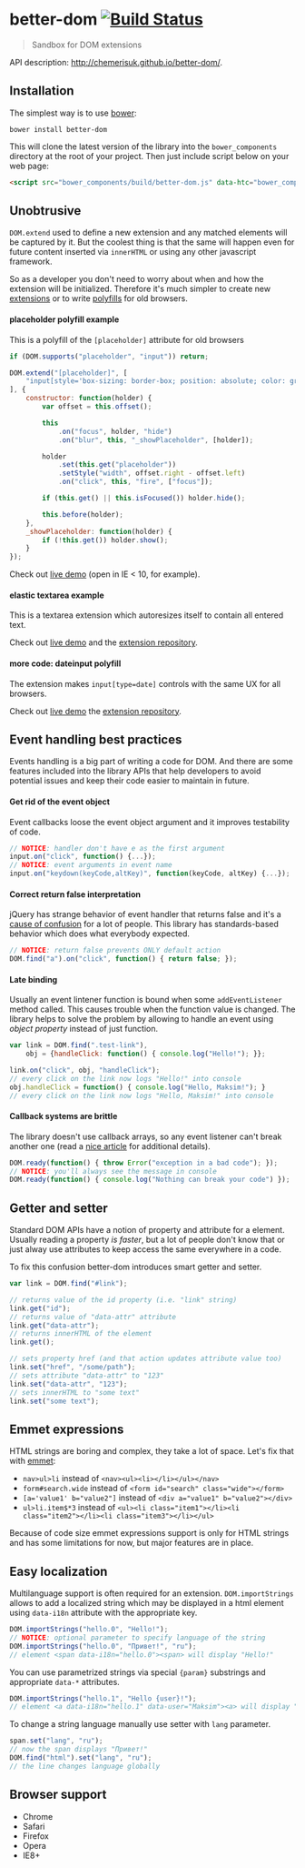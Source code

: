 better-dom [![Build Status](https://api.travis-ci.org/chemerisuk/better-dom.png?branch=master)](http://travis-ci.org/chemerisuk/better-dom)
==========
> Sandbox for DOM extensions

API description: http://chemerisuk.github.io/better-dom/.

## Installation
The simplest way is to use [bower](http://bower.io/):

    bower install better-dom

This will clone the latest version of the library into the `bower_components` directory at the root of your project. Then just include script below on your web page:

```html
<script src="bower_components/build/better-dom.js" data-htc="bower_components/extra/better-dom.htc"></script>
```

## Unobtrusive
`DOM.extend` used to define a new extension and any matched elements will be captured by it. But the coolest thing is that the same will happen even for future content inserted via `innerHTML` or using any other javascript framework.

So as a developer you don't need to worry about when and how the extension will be initialized. Therefore it's much simpler to create new [extensions](#elastic-textarea-example) or to write [polyfills](#placeholder-polyfill-example) for old browsers.

#### placeholder polyfill example
This is a polyfill of the `[placeholder]` attribute for old browsers
```js
if (DOM.supports("placeholder", "input")) return;

DOM.extend("[placeholder]", [
    "input[style='box-sizing: border-box; position: absolute; color: graytext; background: none no-repeat 0 0; border-color: transparent']"
], {
    constructor: function(holder) {
        var offset = this.offset();

        this
            .on("focus", holder, "hide")
            .on("blur", this, "_showPlaceholder", [holder]);

        holder
            .set(this.get("placeholder"))
            .setStyle("width", offset.right - offset.left)
            .on("click", this, "fire", ["focus"]);

        if (this.get() || this.isFocused()) holder.hide();

        this.before(holder);
    },
    _showPlaceholder: function(holder) {
        if (!this.get()) holder.show();
    }
});
```
Check out [live demo](http://chemerisuk.github.io/better-placeholder-polyfill/) (open in IE < 10, for example).

#### elastic textarea example
This is a textarea extension which autoresizes itself to contain all entered text.

Check out [live demo](http://chemerisuk.github.io/better-elastic-textarea/) and the [extension repository](https://github.com/chemerisuk/better-elastic-textarea).

#### more code: dateinput polyfill
The extension makes `input[type=date]` controls with the same UX for all browsers.

Check out [live demo](http://chemerisuk.github.io/better-dateinput-polyfill) the [extension repository](https://github.com/chemerisuk/better-dateinput-polyfill).

## Event handling best practices
Events handling is a big part of writing a code for DOM. And there are some features included into the library APIs that help developers to avoid potential issues and keep their code easier to maintain in future.

#### Get rid of the event object
Event callbacks loose the event object argument and it improves testability of code.

```js
// NOTICE: handler don't have e as the first argument
input.on("click", function() {...});
// NOTICE: event arguments in event name
input.on("keydown(keyCode,altKey)", function(keyCode, altKey) {...});
```

#### Correct return false interpretation
jQuery has strange behavior of event handler that returns false and it's a [cause of confusion](http://fuelyourcoding.com/jquery-events-stop-misusing-return-false/) for a lot of people. This library has standards-based behavior which does what everybody expected.

```js
// NOTICE: return false prevents ONLY default action
DOM.find("a").on("click", function() { return false; });
```

#### Late binding
Usually an event lintener function is bound when some `addEventListener` method called. This causes trouble when the function value is changed. The library helps to solve the problem by allowing to handle an event using _object property_ instead of just function.

```js
var link = DOM.find(".test-link"), 
    obj = {handleClick: function() { console.log("Hello!"); }};

link.on("click", obj, "handleClick");
// every click on the link now logs "Hello!" into console
obj.handleClick = function() { console.log("Hello, Maksim!"); }
// every click on the link now logs "Hello, Maksim!" into console
```

#### Callback systems are brittle
The library doesn't use callback arrays, so any event listener can't break another one (read a [nice article](http://dean.edwards.name/weblog/2009/03/callbacks-vs-events/) for additional details).

```js
DOM.ready(function() { throw Error("exception in a bad code"); });
// NOTICE: you'll always see the message in console
DOM.ready(function() { console.log("Nothing can break your code") });
```

## Getter and setter
Standard DOM APIs have a notion of property and attribute for a element. Usually reading a property _is faster_, but a lot of people don't know that or just alway use attributes to keep access the same everywhere in a code.

To fix this confusion better-dom introduces smart getter and setter.

```js
var link = DOM.find("#link");

// returns value of the id property (i.e. "link" string)
link.get("id");
// returns value of "data-attr" attribute
link.get("data-attr");
// returns innerHTML of the element
link.get();

// sets property href (and that action updates attribute value too)
link.set("href", "/some/path");
// sets attribute "data-attr" to "123"
link.set("data-attr", "123");
// sets innerHTML to "some text"
link.set("some text");
```

## Emmet expressions
HTML strings are boring and complex, they take a lot of space. Let's fix that with [emmet](http://emmet.io/):

* `nav>ul>li` instead of `<nav><ul><li></li></ul></nav>`
* `form#search.wide` instead of `<form id="search" class="wide"></form>`
* `[a='value1' b="value2"]` instead of `<div a="value1" b="value2"></div>`
* `ul>li.item$*3` instead of `<ul><li class="item1"></li><li class="item2"></li><li class="item3"></li></ul>`

Because of code size emmet expressions support is only for HTML strings and has some limitations for now, but major features are in place.


## Easy localization
Multilanguage support is often required for an extension. `DOM.importStrings` allows to add a localized string which may be displayed in a html element using `data-i18n` attribute with the appropriate key.

```js
DOM.importStrings("hello.0", "Hello!");
// NOTICE: optional parameter to specify language of the string
DOM.importStrings("hello.0", "Привет!", "ru");
// element <span data-i18n="hello.0"><span> will display "Hello!"
```
You can use parametrized strings via special `{param}` substrings and appropriate `data-*` attributes.

```js
DOM.importStrings("hello.1", "Hello {user}!");
// element <a data-i18n="hello.1" data-user="Maksim"><a> will display "Hello Maksim!"
```
To change a string language manually use setter with `lang` parameter.

```js
span.set("lang", "ru");
// now the span displays "Привет!"
DOM.find("html").set("lang", "ru");
// the line changes language globally
```

## Browser support
* Chrome
* Safari
* Firefox
* Opera
* IE8+
